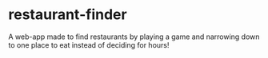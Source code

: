 # restaurant-finder
A web-app made to find restaurants by playing a game and narrowing down to one place to eat instead of deciding for hours!
